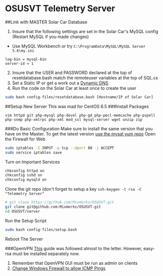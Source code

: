 OSUSVT Telemetry Server
=======================
##Link with MASTER Solar Car Database
1. Insure that the following settings are set in the Solar Car's MySQL config (Restart MySQL if you made changes)
  * Use MySQL Workbench or try `C:\ProgramData\MySQL\MySQL Server 5.6\my.ini`
```
log-bin = mysql-bin
server-id = 1
```
2. Insure that the USER and PASSWORD declared at the top of resetdatabase.bash match the remoteuser variables at the top of SQL.cs
3. Set a Static IP or get a work out a [Dynamic DNS](http://www.dnsdynamic.org/)
4. Run the code on the Solar Car at least once to create the user
```bash
sudo bash config-files/resetdatabase.bash [Hostname/IP of Solar Car]
```

##Setup New Server
This was mad for CentOS 6.5
###Install Packages
```
vim httpd git php-mysql php-devel php-gd php-pecl-memcache php-pspell php-snmp php-xmlrpc php-xml mod_ssl mysql-server wget unzip zip
```
###Do Basic Configuration
Make sure to install the same version that you have on the Master. To get the latest version [use the mysql yum repo](http://dev.mysql.com/doc/mysql-repo-excerpt/5.6/en/updating-yum-repo.html)
Open the Firewall for Web
```bash
sudo iptables -I INPUT -p tcp --dport 80 -j ACCEPT
sudo service iptables save
```
Turn on Important Services
```bash
chkconfig httpd on
chkconfig sshd on
chkconfig mysqld on
```
Clone the git repo (don't forget to setup a key `ssh-keygen -t rsa -C "Telemetry Server"`
```bash
# git clone https://github.com/Mixmorks/OSUSVT.git
git clone git@github.com:Mixmorks/OSUSVT.git
cd OSUSVT/server
```
Run the Setup Script
```bash
sudo bash config-files/setup.bash
```
Reboot The Server

###OpenVPN
[This](https://www.digitalocean.com/community/articles/how-to-setup-and-configure-an-openvpn-server-on-centos-6) guide was followed almost to the letter. However, easy-rsa must be installed separately now.

1. Remember that OpenVPN GUI must be run as admin on clients
2. [Change Windows Firewall to allow ICMP Pings](http://technet.microsoft.com/en-us/library/cc749323(v=ws.10).aspx)

